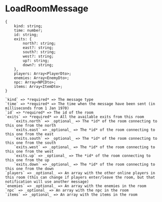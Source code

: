# LoadRoomMessage

```
{
    kind: string;
    time: number;
	id: string;
	exits: {
		north?: string;
		east?: string;
		south?: string;
		west?: string;
		up?: string;
		down?: string;
	},
	players: Array<PlayerDto>;
	enemies: Array<EnemyDto>;
	npc: Array<NPCDto>;
	items: Array<ItemDto>;
}
```

    `kind` => *required* => The message type
    `time` => *required* => The time when the message have been sent (in milliseconds from 1 Jan 1970)
	`id` => *required* => The id of the room
	`exits` => *required* => All the available exits from this room
		`exits.north` => _optional_ => The *id* of the room connecting to this one from the north
		`exits.east` => _optional_ => The *id* of the room connecting to this one from the east
		`exits.south` => _optional_ => The *id* of the room connecting to this one from the south
		`exits.west` => _optional_ => The *id* of the room connecting to this one from the west
		`exits.up` => _optional_ => The *id* of the room connecting to this one from the up
		`exits.down` => _optional_ => The *id* of the room connecting to this one from the down
	`players` => _optional_ => An array with the other online players in this room (this can change if players enter/leave the room, but that notification will use another message)
	`enemies` => _optional_ => An array with the enemies in the room
	`npc` => _optional_ => An array with the npc in the room
	`items` => _optional_ => An array with the items in the room